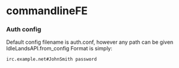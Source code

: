 commandlineFE
=============

### Auth config ###
Default config filename is auth.conf, however any path can be given IdleLandsAPI.from_config
Format is simply:
```
irc.example.net#JohnSmith password
```
